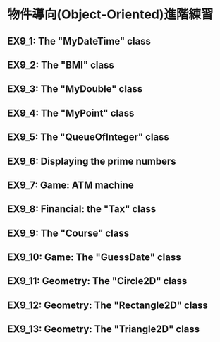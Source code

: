 # 物件導向(Object-Oriented)進階練習

## EX9_1: The "MyDateTime" class
## EX9_2: The "BMI" class
## EX9_3: The "MyDouble" class
## EX9_4: The "MyPoint" class
## EX9_5: The "QueueOfInteger" class
## EX9_6: Displaying the prime numbers
## EX9_7: Game: ATM machine
## EX9_8: Financial: the "Tax" class
## EX9_9: The "Course" class 
## EX9_10: Game: The "GuessDate" class
## EX9_11: Geometry: The "Circle2D" class
## EX9_12: Geometry: The "Rectangle2D" class
## EX9_13: Geometry: The "Triangle2D" class
